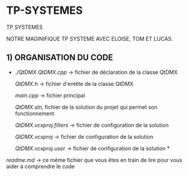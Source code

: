 # TP-SYSTEMES
TP SYSTEMES

NOTRE MAGINIFIQUE TP SYSTEME AVEC ELOISE, TOM ET LUCAS.

## 1) ORGANISATION DU CODE

* ./QtDMX
    *QtDMX.cpp* -> fichier de déclaration de la classe QtDMX
  
    *QtDMX.h* -> fichier d'entête de la classe QtDMX
  
    *main.cpp* -> fichier principal
  
    *QtDMX.sln*, fichier de la solution du projet qui  permet son fonctionnement
  
    *QtDMX.vcxproj.filters* -> fichier de configuration de la solution
  
    *QtDMX.vcxproj* -> fichier de configuration de la solution
  
    *QtDMX.vcxproj.user* -> fichier de configuration de la solution
  *

*readme.md* -> ce même fichier que vous êtes en train de lire pour vous aider à comprendre le code 
